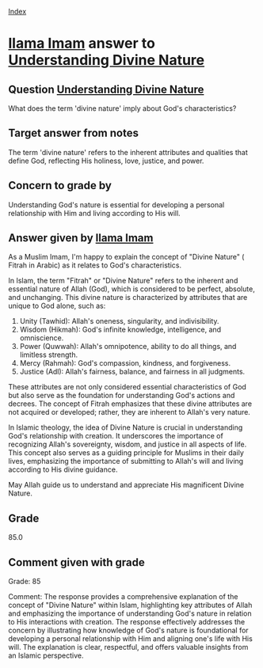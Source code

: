 
[Index](../../index.md)
# [llama Imam](../../answering_models/llama_Imam.md) answer to [Understanding Divine Nature](../../questions/Understanding_Divine_Nature.md)

## Question [Understanding Divine Nature](../../questions/Understanding_Divine_Nature.md)
What does the term 'divine nature' imply about God's characteristics?

## Target answer from notes
The term 'divine nature' refers to the inherent attributes and qualities that define God, reflecting His holiness, love, justice, and power.

## Concern to grade by
Understanding God's nature is essential for developing a personal relationship with Him and living according to His will.

## Answer given by [llama Imam](../../answering_models/llama_Imam.md)
As a Muslim Imam, I'm happy to explain the concept of "Divine Nature" ( Fitrah in Arabic) as it relates to God's characteristics.

In Islam, the term "Fitrah" or "Divine Nature" refers to the inherent and essential nature of Allah (God), which is considered to be perfect, absolute, and unchanging. This divine nature is characterized by attributes that are unique to God alone, such as:

1. Unity (Tawhid): Allah's oneness, singularity, and indivisibility.
2. Wisdom (Hikmah): God's infinite knowledge, intelligence, and omniscience.
3. Power (Quwwah): Allah's omnipotence, ability to do all things, and limitless strength.
4. Mercy (Rahmah): God's compassion, kindness, and forgiveness.
5. Justice (Adl): Allah's fairness, balance, and fairness in all judgments.

These attributes are not only considered essential characteristics of God but also serve as the foundation for understanding God's actions and decrees. The concept of Fitrah emphasizes that these divine attributes are not acquired or developed; rather, they are inherent to Allah's very nature.

In Islamic theology, the idea of Divine Nature is crucial in understanding God's relationship with creation. It underscores the importance of recognizing Allah's sovereignty, wisdom, and justice in all aspects of life. This concept also serves as a guiding principle for Muslims in their daily lives, emphasizing the importance of submitting to Allah's will and living according to His divine guidance.

May Allah guide us to understand and appreciate His magnificent Divine Nature.

## Grade
85.0

## Comment given with grade
Grade: 85

Comment: The response provides a comprehensive explanation of the concept of "Divine Nature" within Islam, highlighting key attributes of Allah and emphasizing the importance of understanding God's nature in relation to His interactions with creation. The response effectively addresses the concern by illustrating how knowledge of God's nature is foundational for developing a personal relationship with Him and aligning one's life with His will. The explanation is clear, respectful, and offers valuable insights from an Islamic perspective.
